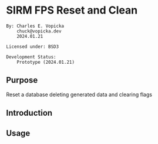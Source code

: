 # SIRM FPS Reset and Clean

    By: Charles E. Vopicka
        chuck@vopicka.dev
        2024.01.21

    Licensed under: BSD3

    Development Status:
        Prototype (2024.01.21)

## Purpose

Reset a database deleting generated data and clearing flags

## Introduction

## Usage
